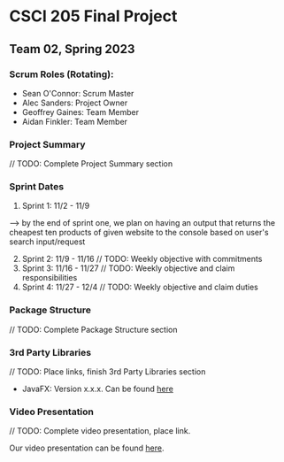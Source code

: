 # CSCI 205 Final Project
## Team 02, Spring 2023
### Scrum Roles (Rotating):
- Sean O'Connor: Scrum Master
- Alec Sanders: Project Owner
- Geoffrey Gaines: Team Member
- Aidan Finkler: Team Member
### Project Summary
// TODO: Complete Project Summary section
### Sprint Dates
1. Sprint 1: 11/2 - 11/9

--> by the end of sprint one, we plan on having an output that returns the cheapest ten products of given website to the console based on user's search input/request


2. Sprint 2: 11/9 - 11/16
// TODO: Weekly objective with commitments
3. Sprint 3: 11/16 - 11/27
// TODO: Weekly objective and claim responsibilities
4. Sprint 4: 11/27 - 12/4
// TODO: Weekly objective and claim duties

### Package Structure
// TODO: Complete Package Structure section
### 3rd Party Libraries
// TODO: Place links, finish 3rd Party Libraries section
- JavaFX: Version x.x.x. Can be found [here](https://oracle.com)
### Video Presentation
// TODO: Complete video presentation, place link.

Our video presentation can be found [here](https://drive.google.com).
